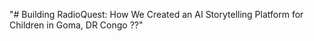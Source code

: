 "# Building RadioQuest: How We Created an AI Storytelling Platform for Children in Goma, DR Congo ??" 

